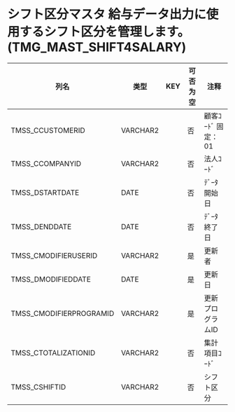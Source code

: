 # シフト区分マスタ                      給与データ出力に使用するシフト区分を管理します。      (TMG_MAST_SHIFT4SALARY)
| 列名   | 类型   | KEY  | 可否为空 | 注释   |
| ---- | ---- | ---- | ---- | ---- |
|TMSS_CCUSTOMERID|VARCHAR2||否|顧客ｺｰﾄﾞ                        固定：01                                                       |
|TMSS_CCOMPANYID|VARCHAR2||否|法人ｺｰﾄﾞ                                                                                    |
|TMSS_DSTARTDATE|DATE||否|ﾃﾞｰﾀ開始日                                                                                   |
|TMSS_DENDDATE|DATE||否|ﾃﾞｰﾀ終了日                                                                                   |
|TMSS_CMODIFIERUSERID|VARCHAR2||是|更新者                                                                                       |
|TMSS_DMODIFIEDDATE|DATE||是|更新日                                                                                       |
|TMSS_CMODIFIERPROGRAMID|VARCHAR2||是|更新プログラムID                                                                                 |
|TMSS_CTOTALIZATIONID|VARCHAR2||否|集計項目ｺｰﾄﾞ                                                                                  |
|TMSS_CSHIFTID|VARCHAR2||否|シフト区分                                                                                     |
